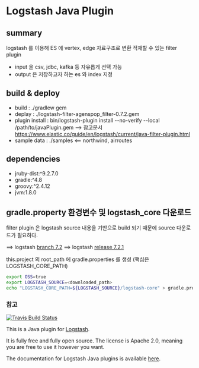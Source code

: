 # Logstash Java Plugin

## summary

logstash 를 이용해 ES 에 vertex, edge 자료구조로 변환 적재할 수 있는 filter plugin

- input 을 csv, jdbc, kafka 등 자유롭게 선택 가능
- output 은 저장하고자 하는 es 와 index 지정

## build & deploy

- build : ./gradlew gem 
- deplay : ./logstash-filter-agenspop_filter-0.7.2.gem
- plugin install : bin/logstash-plugin install --no-verify --local /path/to/javaPlugin.gem
    --> 참고문서 https://www.elastic.co/guide/en/logstash/current/java-filter-plugin.html
- sample data : ./samples <== northwind, airroutes

## dependencies

- jruby-dist:^9.2.7.0
- gradle:^4.8
- groovy:^2.4.12
- jvm:1.8.0

## gradle.property 환경변수 및 logstash_core 다운로드 

filter plugin 은 logstash source 내용을 기반으로 build 되기 때문에 source 다운로드가 필요하다.

==> logstash [branch 7.2](https://github.com/elastic/logstash/tree/7.2)
==> logstash [release 7.2.1](https://github.com/elastic/logstash/releases/tag/v7.2.1)

this.project 의 root_path 에 gradle.properties 를 생성 (핵심은 LOGSTASH_CORE_PATH)

```bash
export OSS=true
export LOGSTASH_SOURCE=<downloaded_path>
echo "LOGSTASH_CORE_PATH=${LOGSTASH_SOURCE}/logstash-core" > gradle.properties
```

### 참고

[![Travis Build Status](https://travis-ci.org/logstash-plugins/logstash-filter-java_filter_example.svg)](https://travis-ci.org/logstash-plugins/logstash-filter-java_filter_example)

This is a Java plugin for [Logstash](https://github.com/elastic/logstash).

It is fully free and fully open source. The license is Apache 2.0, meaning you are free to use it however you want.

The documentation for Logstash Java plugins is available [here](https://www.elastic.co/guide/en/logstash/current/contributing-java-plugin.html).

